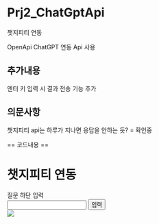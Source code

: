 # Prj2_ChatGptApi
챗지피티 연동

OpenApi ChatGPT 연동 Api 사용

## 추가내용 ##
엔터 키 입력 시 결과 전송 기능 추가

## 의문사항 ##
챗지피티 api는 하루가 지나면 응답을 안하는 듯? = 확인중

== 코드내용 ==
<body>
  <h1>챗지피티 연동</h1>
  <div>질문 하단 입력</div>

  <input type="text" id="keywords" name="keywords" required />
  <button onclick="chatGPT()">입력</button>
  <div id="result"></div>

  <div id="loading">
    <img src="https://studentrights.sen.go.kr/images/common/loading.gif">
  </div>
  <script>
    $(document).ready(function () {
      $('#loading').hide();

      // 엔터 키 이벤트 감지
      $('#keywords').keydown(function (e) {
        if (e.keyCode == 13) {
          chatGPT(); // 엔터 키가 눌리면 chatGPT 함수 호출
        }
      });
    });

    function chatGPT() {
      const api_key = ""  // <- API KEY 입력
      const keywords = document.getElementById('keywords').value
      $('#loading').show();

      const messages = [
        { role: 'system', content: 'You are a helpful assistant.' },
        { role: 'user', content: keywords + '에 대하여 최대한 도움이 되는 답변을 해줘.' },
      ]

      const data = {
        model: 'gpt-3.5-turbo',
        temperature: 0.5,
        n: 1,
        messages: messages,
      }

      $.ajax({
        url: "https://api.openai.com/v1/chat/completions",
        method: 'POST',
        headers: {
          Authorization: "Bearer " + api_key,
          'Content-Type': 'application/json',
        },
        data: JSON.stringify(data),
      }).then(function (response) {
        $('#loading').hide();
        console.log(response)
        let result = document.getElementById('result')
        let pre = document.createElement('pre')

        pre.innerHTML = "\n\n" + response.choices[0].message.content
        result.appendChild(pre)

        document.getElementById('keywords').value = ''
      });
    }
  </script>
</body>

